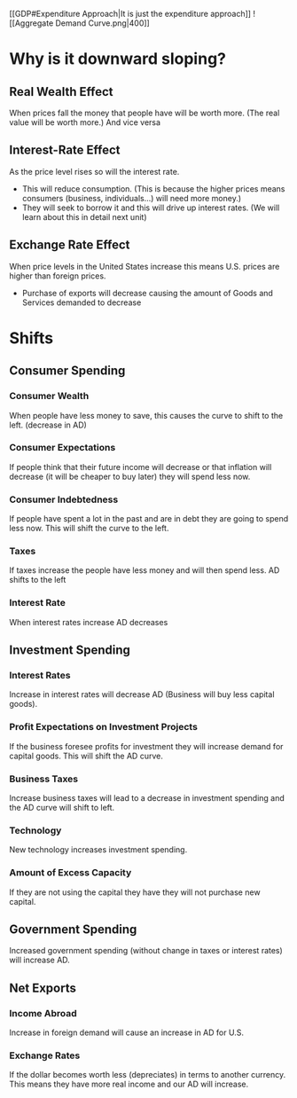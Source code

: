 [[GDP#Expenditure Approach|It is just the expenditure approach]]
![[Aggregate Demand Curve.png|400]]
# Why is it downward sloping?
## **Real Wealth Effect**
When prices fall the money that people have will  be worth more. (The real value will be worth more.) And vice versa
## Interest-Rate Effect
As the price level rises so will the interest rate.
- This will reduce consumption. (This is because the higher prices means consumers (business, individuals...) will need more money.)
 - They will seek to borrow it and this will drive up interest rates. (We will learn about this in detail next unit) 
## Exchange Rate Effect
When price levels in the United States increase this means U.S. prices are higher than foreign prices.
- Purchase of exports will decrease causing the amount of Goods and Services demanded to decrease

# Shifts
## Consumer Spending
### Consumer Wealth
When people have less money to save, this causes the curve to shift to the left. (decrease in AD)
### Consumer Expectations
If people think that their future income will decrease or that inflation will decrease (it will be cheaper to buy later) they will spend less now.
### Consumer Indebtedness
If people have spent a lot in the past and are in debt they are going to spend less now. This will shift the curve to the left.
### Taxes
If taxes increase the people have less money and will then spend less. AD shifts to the left
### Interest Rate
When interest rates increase AD decreases
## Investment Spending
### Interest Rates
Increase in interest rates will decrease AD (Business will buy  less capital goods).
### Profit Expectations on Investment Projects
If the business foresee profits  for investment they will increase demand for capital goods. This will shift  the AD curve.
### Business Taxes
Increase business taxes will lead to a decrease in  investment spending and the AD curve will shift to left.
### Technology
New technology increases investment spending.
### Amount of Excess Capacity
If they are not using the capital they have they will not purchase new capital.
## Government Spending
Increased government spending (without change in taxes or interest rates) will increase AD.
## Net Exports
### Income Abroad
Increase in foreign demand will cause an increase in AD for U.S.
### Exchange Rates
If the dollar becomes worth less (depreciates) in terms to another currency. This means they have more real income and our AD will increase.